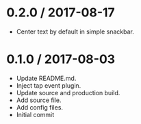 
0.2.0 / 2017-08-17 
==================

 * Center text by default in simple snackbar.

0.1.0 / 2017-08-03 
==================

 * Update README.md.
 * Inject tap event plugin.
 * Update source and production build.
 * Add source file.
 * Add config files.
 * Initial commit

